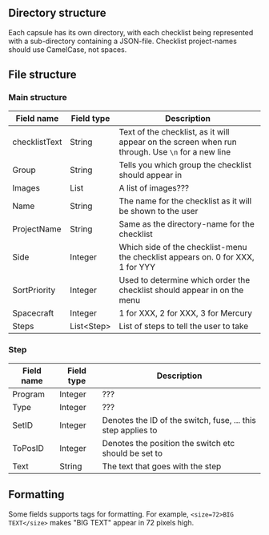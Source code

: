 ## Directory structure

Each capsule has its own directory, with each checklist being represented with a sub-directory containing a JSON-file.
Checklist project-names should use CamelCase, not spaces.

## File structure
### Main structure

| Field name    | Field type  | Description                                                                                      |
|---------------|-------------|--------------------------------------------------------------------------------------------------|
| checklistText | String      | Text of the checklist, as it will appear on the screen when run through. Use `\n` for a new line |
| Group         | String      | Tells you which group the checklist should appear in                                             |
| Images        | List<???>   | A list of images???                                                                              |
| Name          | String      | The name for the checklist as it will be shown to the user                                       |
| ProjectName   | String      | Same as the directory-name for the checklist                                                     |
| Side          | Integer      | Which side of the checklist-menu the checklist appears on. 0 for XXX, 1 for YYY                  |
| SortPriority  | Integer      | Used to determine which order the checklist should appear in on the menu                         |
| Spacecraft    | Integer      | 1 for XXX, 2 for XXX, 3 for Mercury                                                              |
| Steps         | List\<Step> | List of steps to tell the user to take                                                           |

### Step

| Field name | Field type | Description                                                  |
|------------|------------|--------------------------------------------------------------|
| Program    | Integer    | ???                                                          |
| Type       | Integer    | ???                                                          |
| SetID      | Integer    | Denotes the ID of the switch, fuse, ... this step applies to |
| ToPosID    | Integer    | Denotes the position the switch etc should be set to         |
| Text       | String     | The text that goes with the step                             |

## Formatting

Some fields supports tags for formatting. For example, `<size=72>BIG TEXT</size>` makes "BIG TEXT" appear in 72 pixels high.